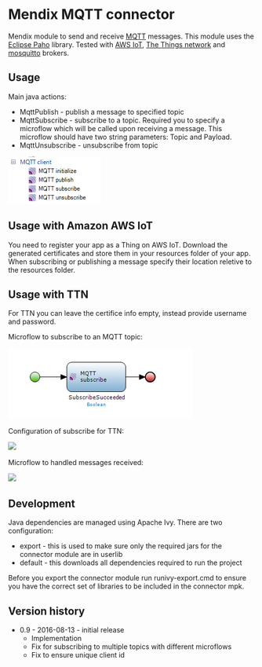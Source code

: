 # Mendix MQTT connector

Mendix module to send and receive [MQTT][1] messages. This module uses the [Eclipse Paho][3] library. 
Tested with [AWS IoT][5], [The Things network][4] and [mosquitto][2] brokers.

## Usage

Main java actions:

 * MqttPublish - publish a message to specified topic
 * MqttSubscribe - subscribe to a topic. Required you to specify a microflow which will be called upon receiving
   a message. This microflow should have two string parameters: Topic and Payload.
 * MqttUnsubscribe - unsubscribe from topic

  ![MQTT Microflow actions toolbox][9]

## Usage with Amazon AWS IoT
 
You need to register your app as a Thing on AWS IoT. Download the generated certificates and store them in your resources 
folder of your app. When subscribing or publishing a message specify their location reletive to the resources folder.

## Usage with TTN

For TTN you can leave the certifice info empty, instead provide username and password.

Microflow to subscribe to an MQTT topic:

 ![MQTT subscribe to topic][10]

Configuration of subscribe for TTN:

 ![][11]

Microflow to handled messages received:

 ![][12]

## Development

Java dependencies are managed using Apache Ivy. There are two configuration:
* export - this is used to make sure only the required jars for the connector module are in userlib
* default - this downloads all dependencies required to run the project

Before you export the connector module run runivy-export.cmd to ensure you have the correct set of libraries to be
included in the connector mpk.

## Version history

* 0.9 - 2016-08-13 - initial release
  * Implementation
  * Fix for subscribing to multiple topics with different microflows
  * Fix to ensure unique client id

 [1]: http://mqtt.org/
 [2]: http://mosquitto.org/
 [3]: http://www.eclipse.org/paho/
 [4]: http://thethingsnetwork.org/
 [5]: https://aws.amazon.com/iot/
 [6]: https://staging.thethingsnetwork.org/wiki/Backend/Connect/Application
 [7]: https://staging.thethingsnetwork.org/wiki/Backend/Security
 [8]: https://staging.thethingsnetwork.org/wiki/Backend/ttnctl/QuickStart
 [9]: docs/images/mqtt-toolbox.png
 [10]: docs/images/mqtt-subscribe-action.png
 [11]: docs/images/mqtt-subscribe-ttn.png
 [12]: docs/images/mqtt-ttn-on-message-mf.png
